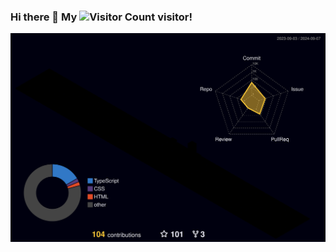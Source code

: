 ### Hi there 👋 My ![Visitor Count](https://profile-counter.glitch.me/Inchill/count.svg) visitor!

<!--
**Inchill/Inchill** is a ✨ _special_ ✨ repository because its `README.md` (this file) appears on your GitHub profile.

Here are some ideas to get you started:

- 🔭 I’m currently working on ...
- 🌱 I’m currently learning ...
- 👯 I’m looking to collaborate on ...
- 🤔 I’m looking for help with ...
- 💬 Ask me about ...
- 📫 How to reach me: ...
- 😄 Pronouns: ...
- ⚡ Fun fact: ...
-->

<!-- <a href="https://github.com/Inchill">
  <img align="left" src="https://github-readme-stats.vercel.app/api/?username=Inchill&count_private=true&show_icons=true&repo=github-readme-stats" />
</a> -->


<!-- [![Top Langs](https://github-readme-stats.vercel.app/api/top-langs/?username=Inchill)](https://github.com/Inchill/github-readme-stats) -->

![](./profile-3d-contrib/profile-night-rainbow.svg)
